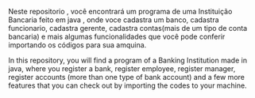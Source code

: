 Neste repositorio , você encontrará um programa de uma Instituição Bancaria feito em java , onde voce cadastra um banco, cadastra funcionario, cadastra gerente, cadastra contas(mais de um tipo de conta bancaria)
e mais algumas funcionalidades que você pode conferir importando os códigos para sua amquina.

In this repository, you will find a program of a Banking Institution made in java, where you register a bank, register employee, register manager, register accounts (more than one type of bank account)
and a few more features that you can check out by importing the codes to your machine.
